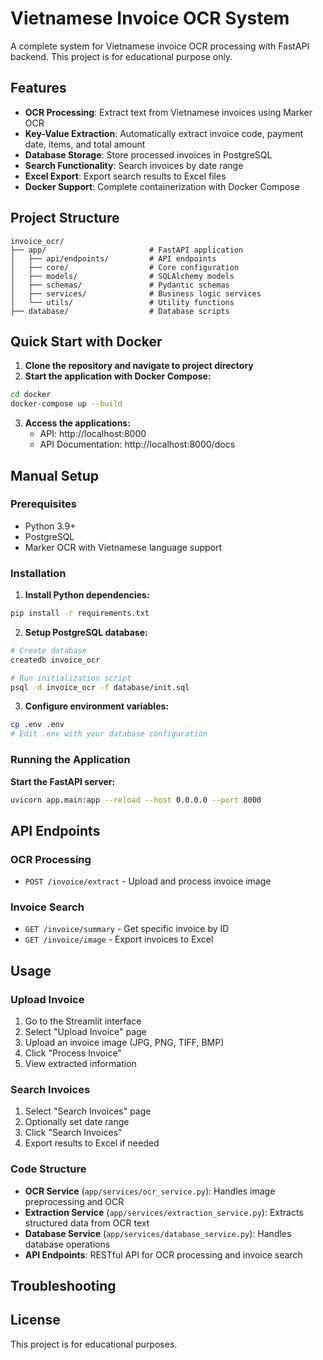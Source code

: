 # Vietnamese Invoice OCR System

A complete system for Vietnamese invoice OCR processing with FastAPI backend.
This project is for educational purpose only.

## Features

- **OCR Processing**: Extract text from Vietnamese invoices using Marker OCR
- **Key-Value Extraction**: Automatically extract invoice code, payment date, items, and total amount
- **Database Storage**: Store processed invoices in PostgreSQL
- **Search Functionality**: Search invoices by date range
- **Excel Export**: Export search results to Excel files
- **Docker Support**: Complete containerization with Docker Compose

## Project Structure

```
invoice_ocr/
├── app/                       # FastAPI application
│   ├── api/endpoints/         # API endpoints
│   ├── core/                  # Core configuration
│   ├── models/                # SQLAlchemy models
│   ├── schemas/               # Pydantic schemas
│   ├── services/              # Business logic services
│   └── utils/                 # Utility functions
├── database/                  # Database scripts
```

## Quick Start with Docker

1. **Clone the repository and navigate to project directory**
2. **Start the application with Docker Compose:**
```bash
cd docker
docker-compose up --build
```

3. **Access the applications:**
   - API: http://localhost:8000
   - API Documentation: http://localhost:8000/docs

## Manual Setup

### Prerequisites

- Python 3.9+
- PostgreSQL
- Marker OCR with Vietnamese language support

### Installation

1. **Install Python dependencies:**
```bash
pip install -r requirements.txt
```

2. **Setup PostgreSQL database:**
```bash
# Create database
createdb invoice_ocr

# Run initialization script
psql -d invoice_ocr -f database/init.sql
```

3. **Configure environment variables:**
```bash
cp .env .env
# Edit .env with your database configuration
```

### Running the Application

**Start the FastAPI server:**
```bash
uvicorn app.main:app --reload --host 0.0.0.0 --port 8000
```

## API Endpoints

### OCR Processing
- `POST /invoice/extract` - Upload and process invoice image

### Invoice Search
- `GET /invoice/summary` - Get specific invoice by ID
- `GET /invoice/image` - Export invoices to Excel

## Usage

### Upload Invoice
1. Go to the Streamlit interface
2. Select "Upload Invoice" page
3. Upload an invoice image (JPG, PNG, TIFF, BMP)
4. Click "Process Invoice"
5. View extracted information

### Search Invoices
1. Select "Search Invoices" page
2. Optionally set date range
3. Click "Search Invoices"
4. Export results to Excel if needed

### Code Structure

- **OCR Service** (`app/services/ocr_service.py`): Handles image preprocessing and OCR
- **Extraction Service** (`app/services/extraction_service.py`): Extracts structured data from OCR text
- **Database Service** (`app/services/database_service.py`): Handles database operations
- **API Endpoints**: RESTful API for OCR processing and invoice search

## Troubleshooting

## License

This project is for educational purposes.